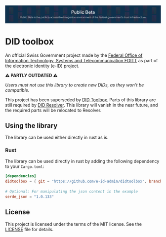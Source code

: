 ![Public Beta banner](https://github.com/e-id-admin/eidch-public-beta/blob/main/assets/github-banner-publicbeta.jpg)

# DID toolbox

An official Swiss Government project made by
the [Federal Office of Information Technology, Systems and Telecommunication FOITT](https://www.bit.admin.ch/)
as part of the electronic identity (e-ID) project.

**⚠️ PARTLY OUTDATED ⚠️**

*Users must not use this library to create new DIDs, as they won't be compatible.*

This project has been superseded by [DID Toolbox](https://github.com/e-id-admin/didtoolbox-java). Parts of this library are still required by [DID Resolver](https://github.com/e-id-admin/didresolver). This library will vanish in the near future, and the required parts will be relocated to Resolver.

## Using the library

The library can be used either directly in rust as is.

### Rust

The library can be used directly in rust by adding the following dependency to your `Cargo.toml`:

````toml
[dependencies]
didtoolbox = { git = "https://github.com/e-id-admin/didtoolbox", branch = "main" }

# Optional: For manipulating the json content in the example
serde_json = "1.0.133"
````

## License

This project is licensed under the terms of the MIT license. See the [LICENSE](LICENSE.md) file for details.
